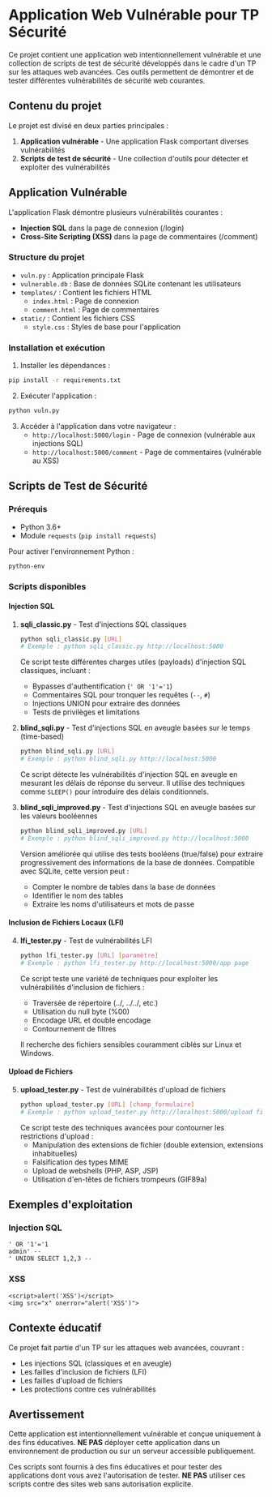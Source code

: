 # Application Web Vulnérable pour TP Sécurité

Ce projet contient une application web intentionnellement vulnérable et une collection de scripts de test de sécurité développés dans le cadre d'un TP sur les attaques web avancées. Ces outils permettent de démontrer et de tester différentes vulnérabilités de sécurité web courantes.

## Contenu du projet

Le projet est divisé en deux parties principales :

1. **Application vulnérable** - Une application Flask comportant diverses vulnérabilités
2. **Scripts de test de sécurité** - Une collection d'outils pour détecter et exploiter des vulnérabilités

## Application Vulnérable

L'application Flask démontre plusieurs vulnérabilités courantes :

- **Injection SQL** dans la page de connexion (/login)
- **Cross-Site Scripting (XSS)** dans la page de commentaires (/comment)

### Structure du projet

- `vuln.py` : Application principale Flask
- `vulnerable.db` : Base de données SQLite contenant les utilisateurs
- `templates/` : Contient les fichiers HTML
  - `index.html` : Page de connexion
  - `comment.html` : Page de commentaires
- `static/` : Contient les fichiers CSS
  - `style.css` : Styles de base pour l'application

### Installation et exécution

1. Installer les dépendances :

```bash
pip install -r requirements.txt
```

2. Exécuter l'application :

```bash
python vuln.py
```

3. Accéder à l'application dans votre navigateur :
   - `http://localhost:5000/login` - Page de connexion (vulnérable aux injections SQL)
   - `http://localhost:5000/comment` - Page de commentaires (vulnérable au XSS)

## Scripts de Test de Sécurité

### Prérequis

- Python 3.6+
- Module `requests` (`pip install requests`)

Pour activer l'environnement Python :

```bash
python-env
```

### Scripts disponibles

#### Injection SQL

1. **sqli_classic.py** - Test d'injections SQL classiques

   ```bash
   python sqli_classic.py [URL]
   # Exemple : python sqli_classic.py http://localhost:5000
   ```

   Ce script teste différentes charges utiles (payloads) d'injection SQL classiques, incluant :

   - Bypasses d'authentification (`' OR '1'='1`)
   - Commentaires SQL pour tronquer les requêtes (`--`, `#`)
   - Injections UNION pour extraire des données
   - Tests de privilèges et limitations

2. **blind_sqli.py** - Test d'injections SQL en aveugle basées sur le temps (time-based)

   ```bash
   python blind_sqli.py [URL]
   # Exemple : python blind_sqli.py http://localhost:5000
   ```

   Ce script détecte les vulnérabilités d'injection SQL en aveugle en mesurant les délais de réponse du serveur. Il utilise des techniques comme `SLEEP()` pour introduire des délais conditionnels.

3. **blind_sqli_improved.py** - Test d'injections SQL en aveugle basées sur les valeurs booléennes
   ```bash
   python blind_sqli_improved.py [URL]
   # Exemple : python blind_sqli_improved.py http://localhost:5000
   ```
   Version améliorée qui utilise des tests booléens (true/false) pour extraire progressivement des informations de la base de données. Compatible avec SQLite, cette version peut :
   - Compter le nombre de tables dans la base de données
   - Identifier le nom des tables
   - Extraire les noms d'utilisateurs et mots de passe

#### Inclusion de Fichiers Locaux (LFI)

4. **lfi_tester.py** - Test de vulnérabilités LFI

   ```bash
   python lfi_tester.py [URL] [paramètre]
   # Exemple : python lfi_tester.py http://localhost:5000/app page
   ```

   Ce script teste une variété de techniques pour exploiter les vulnérabilités d'inclusion de fichiers :

   - Traversée de répertoire (../, ../../, etc.)
   - Utilisation du null byte (%00)
   - Encodage URL et double encodage
   - Contournement de filtres

   Il recherche des fichiers sensibles couramment ciblés sur Linux et Windows.

#### Upload de Fichiers

5. **upload_tester.py** - Test de vulnérabilités d'upload de fichiers
   ```bash
   python upload_tester.py [URL] [champ_formulaire]
   # Exemple : python upload_tester.py http://localhost:5000/upload file
   ```
   Ce script teste des techniques avancées pour contourner les restrictions d'upload :
   - Manipulation des extensions de fichier (double extension, extensions inhabituelles)
   - Falsification des types MIME
   - Upload de webshells (PHP, ASP, JSP)
   - Utilisation d'en-têtes de fichiers trompeurs (GIF89a)

## Exemples d'exploitation

### Injection SQL

```
' OR '1'='1
admin' --
' UNION SELECT 1,2,3 --
```

### XSS

```
<script>alert('XSS')</script>
<img src="x" onerror="alert('XSS')">
```

## Contexte éducatif

Ce projet fait partie d'un TP sur les attaques web avancées, couvrant :

- Les injections SQL (classiques et en aveugle)
- Les failles d'inclusion de fichiers (LFI)
- Les failles d'upload de fichiers
- Les protections contre ces vulnérabilités

## Avertissement

Cette application est intentionnellement vulnérable et conçue uniquement à des fins éducatives. **NE PAS** déployer cette application dans un environnement de production ou sur un serveur accessible publiquement.

Ces scripts sont fournis à des fins éducatives et pour tester des applications dont vous avez l'autorisation de tester. **NE PAS** utiliser ces scripts contre des sites web sans autorisation explicite.

